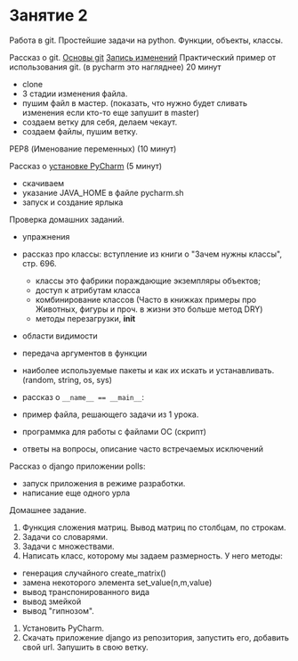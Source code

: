 # Занятие 2
Работа в git. Простейшие задачи на python. Функции, объекты, классы.

Рассказ о git. [Основы git](https://git-scm.com/book/ru/v1/%D0%92%D0%B2%D0%B5%D0%B4%D0%B5%D0%BD%D0%B8%D0%B5-%D0%9E%D1%81%D0%BD%D0%BE%D0%B2%D1%8B-Git) 
[Запись изменений](https://git-scm.com/book/ru/v1/%D0%9E%D1%81%D0%BD%D0%BE%D0%B2%D1%8B-Git-%D0%97%D0%B0%D0%BF%D0%B8%D1%81%D1%8C-%D0%B8%D0%B7%D0%BC%D0%B5%D0%BD%D0%B5%D0%BD%D0%B8%D0%B9-%D0%B2-%D1%80%D0%B5%D0%BF%D0%BE%D0%B7%D0%B8%D1%82%D0%BE%D1%80%D0%B8%D0%B9)
Практический пример от использования git. (в pycharm это нагляднее) 20 минут
 - clone
 - 3 стадии изменения файла.
 - пушим файл в мастер. (показать, что нужно будет сливать изменения если кто-то еще запушит в master)
 - создаем ветку для себя, делаем чекаут.
 - создаем файлы, пушим  ветку.

PEP8 (Именование переменных) (10 минут)
 
Рассказ о [установке PyCharm](https://www.jetbrains.com/pycharm/download/#section=linux) (5 минут)
 - скачиваем
 - указание JAVA_HOME в файле pycharm.sh
 - запуск и создание ярлыка
 
Проверка домашних заданий.
  - упражнения
  
  - рассказ про классы: вступление из книги о "Зачем нужны классы", стр. 696.
    - классы это фабрики пораждающие экземпляры объектов;
    - доступ к атрибутам класса
    - комбинирование классов (Часто в книжках примеры про Животных, фигуры и проч. в жизни это больше метод DRY)
    - методы перезагрузки, __init__

  - области видимости
  - передача аргументов в функции
  - наиболее используемые пакеты и как их искать и устанавливать. (random, string, os, sys)
  - рассказ о ```__name__ == __main__```:
  - пример файла, решающего задачи из 1 урока.
  - программка для работы с файлами ОС (скрипт)
  - ответы на вопросы, описание часто встречаемых исключений
  
  
Рассказ о django приложении polls:
  - запуск приложения в режиме разработки.
  - написание еще одного урла
 

Домашнее задание.
1. Функция сложения матриц. Вывод матриц по столбцам, по строкам.
1. Задачи со словарями.
1. Задачи с множествами.
1. Написать класс, которому мы задаем размерность. У него методы:
  - генерация случайного create_matrix()
  - замена некоторого элемента set_value(n,m,value)
  - вывод транспонированного вида
  - вывод змейкой
  - вывод "гипнозом".
1. Установить PyCharm.
1. Скачать приложение django из репозитория, запустить его, добавить свой url. Запушить в свою ветку.
